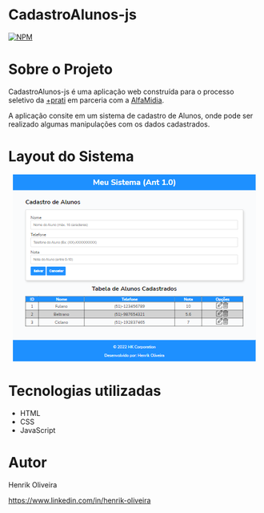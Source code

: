 # CadastroAlunos-js
[![NPM](https://img.shields.io/npm/l/react)](https://github.com/henrik-olvr/CadastroAlunos-js/blob/main/LICENSE) 

# Sobre o Projeto

CadastroAlunos-js é uma aplicação web construída para o processo seletivo da <a href="https://www.maisprati.com.br">+prati</a> 
em parceria com a <a href="http://www.alfamidia.com.br">AlfaMidia</a>.

A aplicação consite em um sistema de cadastro de Alunos, onde pode ser realizado algumas manipulações com os dados cadastrados.

# Layout do Sistema

<div align="center">
  <img src="assets/toreadme/app.png">
</div>

# Tecnologias utilizadas

* HTML
* CSS
* JavaScript

# Autor

Henrik Oliveira

https://www.linkedin.com/in/henrik-oliveira
